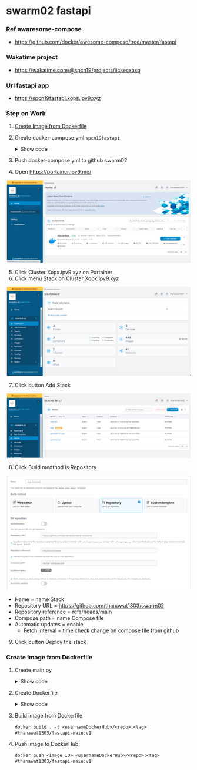 # swarm02 fastapi

### Ref awaresome-compose
- https://github.com/docker/awesome-compose/tree/master/fastapi

### Wakatime project
- https://wakatime.com/@spcn19/projects/iickecxaxq

### Url fastapi app
- https://spcn19fastapi.xops.ipv9.xyz

### Step on Work
 
 1. [Create Image from Dockerfile](#create-image-from-dockerfile)
 2. Create docker-compose.yml `spcn19fastapi`
    <details>
    <summary>Show code</summary>

    ```ruby
    version: '3.3' #version compose must than 3 
    services: 
      api: #name application
        image: thanawat1303/fastapi-main:v1 #image service on dockerhub
        networks: #network in service
        - webproxy #network traefik
        environment: #environment application
          PORT: 8000 
        logging:
          driver: json-file #type file 
        volumes: #mount data volume of container
          - /var/run/docker.sock:/var/run/docker.sock
          - app:/app #"path data on host" : "path data on container"
        restart: 'no'
        deploy: #set deploy for swarm
          replicas: 1 #set amount worker want deploy container
          labels: #set labels application connect Traefik
            - traefik.docker.network=webproxy #name network of Traefik
            - traefik.enable=true #status of connect
            - traefik.constraint-label=webproxy #select traefik want container working
            - traefik.http.routers.spcn19fastapi-https.entrypoints=websecure #set position when have request to traefik
            - traefik.http.routers.spcn19fastapi-https.rule=Host("spcn19fastapi.xops.ipv9.xyz") #set domain access to application
            - traefik.http.routers.spcn19fastapi-https.tls.certresolver=default #set certresolver
            - traefik.http.services.spcn19fastapi.loadbalancer.server.port=8000 #set balance when request to port on container
            - traefik.http.routers.spcn19fastapi-https.tls=true #set status Protocal TLS
          resources: #set space that want of Container
            reservations: #set low space
              cpus: '0.1' 
              memory: 10M
            limits: #set high space
              cpus: '0.4'
              memory: 250M
              
    networks: #set networks outside container
      webproxy: #service network revert proxy on cluster
        external: true
    volumes: #volumes on host of Docker
      app:
    ```

    </details>
 3. Push docker-compose.yml to github swarm02
 4. Open https://portainer.ipv9.me/

<div align="center"><img src="app/image/openportainer.png" width="500px"></div>

 5. Click Cluster Xopx.ipv9.xyz on Portainer
 6. Click menu Stack on Cluster Xopx.ipv9.xyz

<div align="center"><img src="app/image/cluster.png" width="500px"></div>

 7. Click button Add Stack

<div align="center"><img src="app/image/menuservice.png" width="500px"></div>

 8. Click Build medthod is Repository

<div align="center"><img src="app/image/addStack.png" width="500px"></div>

  - Name = name Stack
  - Repository URL = https://github.com/thanawat1303/swarm02
  - Repository reference = refs/heads/main
  - Compose path = name Compose file
  - Automatic updates = enable
    - Fetch interval = time check change on compose file from github 
    
 9. Click button Deploy the stack

### Create Image from Dockerfile
 1. Create main.py
    <details>
    <summary>Show code</summary>

    ```ruby
    from fastapi import FastAPI

    app = FastAPI()

    @app.get("/")
    def hello_world():
        return {"message": "ผมรักวิชานี้ SPCN19"}
    ```

    </details>
 2. Create Dockerfile
    <details>
    <summary>Show code</summary>

    ```ruby
    FROM tiangolo/uvicorn-gunicorn-fastapi:python3.9-slim AS builder #image container

    WORKDIR . #Set path working command on container

    COPY requirements.txt ./ #Copy file on host to container
    RUN --mount=type=cache,target=/root/.cache/pip \
        pip install -r requirements.txt #run command on container

    COPY . ./app/ #Copy file on host to container

    FROM builder as dev-envs

    RUN <<EOF
    apt-get update
    apt-get install -y --no-install-recommends git
    EOF

    RUN <<EOF
    useradd -s /bin/bash -m vscode
    groupadd docker
    usermod -aG docker vscode
    EOF
    # install Docker tools (cli, buildx, compose)
    COPY --from=gloursdocker/docker / /
    ```

    </details>
 3. Build image from Dockerfile
 
    ```
    docker build . -t <usernameDockerHub>/<repo>:<tag> #thanawat1303/fastapi-main:v1
    ```
 4. Push image to DockerHub

     ```
     docker push <image ID> <usernameDockerHub>/<repo>:<tag> #thanawat1303/fastapi-main:v1
     ```